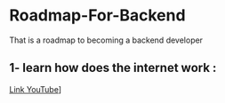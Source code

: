 # Roadmap-For-Backend
That is a roadmap to becoming a backend developer

## 1- learn how does the internet work : 
[Link YouTube]([(https://www.youtube.com/watch?v=x3c1ih2NJEg)https://www.youtube.com/watch?v=x3c1ih2NJEg)]

